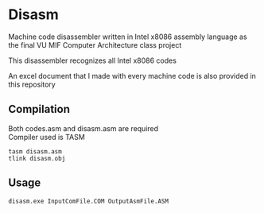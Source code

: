 # Disasm
Machine code disassembler written in Intel x8086 assembly language as the final VU MIF Computer Architecture class project

This disassembler recognizes all Intel x8086 codes

An excel document that I made with every machine code is also provided in this repository

## Compilation
Both codes.asm and disasm.asm are required  
Compiler used is TASM

```batch
tasm disasm.asm
tlink disasm.obj
```

## Usage
```batch
disasm.exe InputComFile.COM OutputAsmFile.ASM
```
